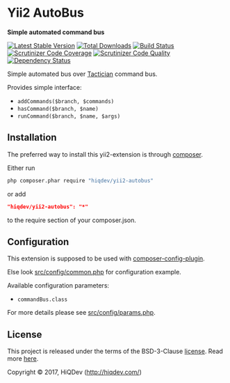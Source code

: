 # Yii2 AutoBus

**Simple automated command bus**

[![Latest Stable Version](https://poser.pugx.org/hiqdev/yii2-autobus/v/stable)](https://packagist.org/packages/hiqdev/yii2-autobus)
[![Total Downloads](https://poser.pugx.org/hiqdev/yii2-autobus/downloads)](https://packagist.org/packages/hiqdev/yii2-autobus)
[![Build Status](https://img.shields.io/travis/hiqdev/yii2-autobus.svg)](https://travis-ci.org/hiqdev/yii2-autobus)
[![Scrutinizer Code Coverage](https://img.shields.io/scrutinizer/coverage/g/hiqdev/yii2-autobus.svg)](https://scrutinizer-ci.com/g/hiqdev/yii2-autobus/)
[![Scrutinizer Code Quality](https://img.shields.io/scrutinizer/g/hiqdev/yii2-autobus.svg)](https://scrutinizer-ci.com/g/hiqdev/yii2-autobus/)
[![Dependency Status](https://www.versioneye.com/php/hiqdev:yii2-autobus/dev-master/badge.svg)](https://www.versioneye.com/php/hiqdev:yii2-autobus/dev-master)

Simple automated bus over [Tactician] command bus.

Provides simple interface:

- `addCommands($branch, $commands)`
- `hasCommand($branch, $name)`
- `runCommand($branch, $name, $args)`

[Tactician]:    https://github.com/thephpleague/tactician

## Installation

The preferred way to install this yii2-extension is through [composer](http://getcomposer.org/download/).

Either run

```sh
php composer.phar require "hiqdev/yii2-autobus"
```

or add

```json
"hiqdev/yii2-autobus": "*"
```

to the require section of your composer.json.

## Configuration

This extension is supposed to be used with [composer-config-plugin].

Else look [src/config/common.php] for configuration example.

Available configuration parameters:

- `commandBus.class`

For more details please see [src/config/params.php].

[composer-config-plugin]:   https://github.com/hiqdev/composer-config-plugin
[src/config/common.php]:    src/config/common.php
[src/config/params.php]:    src/config/params.php

## License

This project is released under the terms of the BSD-3-Clause [license](LICENSE).
Read more [here](http://choosealicense.com/licenses/bsd-3-clause).

Copyright © 2017, HiQDev (http://hiqdev.com/)
